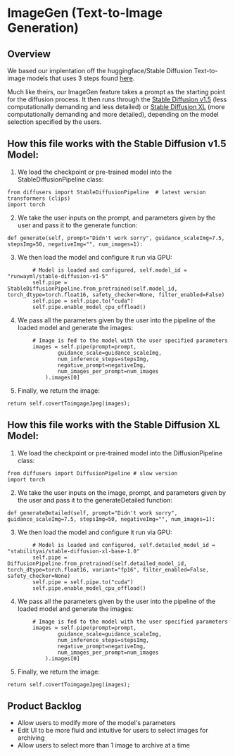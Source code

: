 # ImageGen (Text-to-Image Generation)
## Overview
We based our implentation off the huggingface/Stable Diffusion Text-to-image models that uses 3 steps found [here](https://huggingface.co/docs/diffusers/en/using-diffusers/conditional_image_generation).

Much like theirs, our ImageGen feature takes a prompt as the starting point for the diffusion process.
It then runs through the [Stable Diffusion v1.5](https://huggingface.co/runwayml/stable-diffusion-v1-5) (less computationally demanding and less detailed) or [Stable Diffusion XL](https://huggingface.co/stabilityai/stable-diffusion-xl-base-1.0) (more computationally demanding and more detailed), depending on the model selection specified by the users.

## How this file works with the Stable Diffusion v1.5 Model:
1. We load the checkpoint or pre-trained model into the StableDiffusionPipeline class:
```
from diffusers import StableDiffusionPipeline  # latest version transformers (clips)
import torch
```
2. We take the user inputs on the prompt, and parameters given by the user and pass it to the generate function:
```
def generate(self, prompt="Didn't work sorry", guidance_scaleImg=7.5, stepsImg=50, negativeImg="", num_images=1):
```
3. We then load the model and configure it run via GPU:
```
        # Model is loaded and configured, self.model_id = "runwayml/stable-diffusion-v1-5"
        self.pipe = StableDiffusionPipeline.from_pretrained(self.model_id, torch_dtype=torch.float16, safety_checker=None, filter_enabled=False)
        self.pipe = self.pipe.to("cuda")
        self.pipe.enable_model_cpu_offload()
```
4. We pass all the parameters given by the user into the pipeline of the loaded model and generate the images:
```
        # Image is fed to the model with the user specified parameters
        images = self.pipe(prompt=prompt,
                guidance_scale=guidance_scaleImg,
                num_inference_steps=stepsImg,
                negative_prompt=negativeImg,
                num_images_per_prompt=num_images
            ).images[0]
```
5. Finally, we return the image:
```
return self.covertToimgageJpeg(images);
```
## How this file works with the Stable Diffusion XL Model:
1. We load the checkpoint or pre-trained model into the DiffusionPipeline class:
```
from diffusers import DiffusionPipeline # slow version
import torch
```
2. We take the user inputs on the image, prompt, and parameters given by the user and pass it to the generateDetailed function:
```
def generateDetailed(self, prompt="Didn't work sorry", guidance_scaleImg=7.5, stepsImg=50, negativeImg="", num_images=1):
```
3. We then load the model and configure it run via GPU:
```
        # Model is loaded and configured, self.detailed_model_id = "stabilityai/stable-diffusion-xl-base-1.0"
        self.pipe = DiffusionPipeline.from_pretrained(self.detailed_model_id, torch_dtype=torch.float16, variant="fp16", filter_enabled=False, safety_checker=None)
        self.pipe = self.pipe.to("cuda")
        self.pipe.enable_model_cpu_offload()
```
4. We pass all the parameters given by the user into the pipeline of the loaded model and generate the images:
```
        # Image is fed to the model with the user specified parameters
        images = self.pipe(prompt=prompt,
                guidance_scale=guidance_scaleImg,
                num_inference_steps=stepsImg,
                negative_prompt=negativeImg,
                num_images_per_prompt=num_images
            ).images[0]
```
5. Finally, we return the image:
```
return self.covertToimgageJpeg(images);
```
## Product Backlog

- Allow users to modify more of the model's parameters
- Edit UI to be more fluid and intuitive for users to select images for archiving
- Allow users to select more than 1 image to archive at a time
